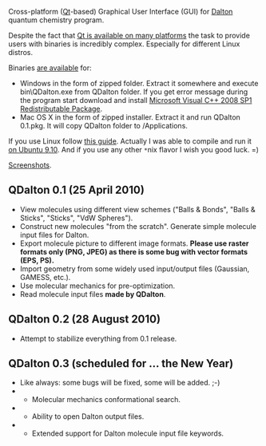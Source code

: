 Cross-platform ([Qt](http://qt.nokia.com/)-based) Graphical User Interface (GUI) for [Dalton](http://www.kjemi.uio.no/software/dalton/dalton.html) quantum chemistry program.

Despite the fact that [Qt is available on many platforms](http://doc.trolltech.com/4.6/supported-platforms.html) the task to provide users with binaries is incredibly complex. Especially for different Linux distros.

Binaries [are available](http://code.google.com/p/qdalton/downloads/list) for:
  * Windows in the form of zipped folder. Extract it somewhere and execute bin\QDalton.exe from QDalton folder. If you get error message during the program start download and install [Microsoft Visual C++ 2008 SP1 Redistributable Package](http://www.microsoft.com/downloads/details.aspx?familyid=A5C84275-3B97-4AB7-A40D-3802B2AF5FC2&displaylang=en).
  * Mac OS X in the form of zipped installer. Extract it and run QDalton 0.1.pkg. It will copy QDalton folder to /Applications.

If you use Linux follow [this guide](http://code.google.com/p/qdalton/wiki/BuildingOnLinux). Actually I was able to compile and run it [on Ubuntu 9.10](http://picasaweb.google.com/lh/photo/K1GN4GGSnQ5rlCWFNtDG2w?feat=directlink). And if you use any other `*`nix flavor I wish you good luck. =)

[Screenshots](http://picasaweb.google.com/kemiisto/QDalton#).

## QDalton 0.1 (25 April 2010) ##
  * View molecules using different view schemes ("Balls & Bonds", "Balls & Sticks", "Sticks", "VdW Spheres").
  * Construct new molecules "from the scratch". Generate simple molecule input files for Dalton.
  * Export molecule picture to different image formats. **Please use raster formats only (PNG, JPEG) as there is some bug with vector formats (EPS, PS).**
  * Import geometry from some widely used input/output files (Gaussian, GAMESS, etc.).
  * Use molecular mechanics for pre-optimization.
  * Read molecule input files **made by QDalton**.

## QDalton 0.2 (28 August 2010) ##
  * Attempt to stabilize everything from 0.1 release.

## QDalton 0.3 (scheduled for ... the New Year) ##
  * Like always: some bugs will be fixed, some will be added. ;-)
  * + Molecular mechanics conformational search.
  * + Ability to open Dalton output files.
  * + Extended support for Dalton molecule input file keywords.